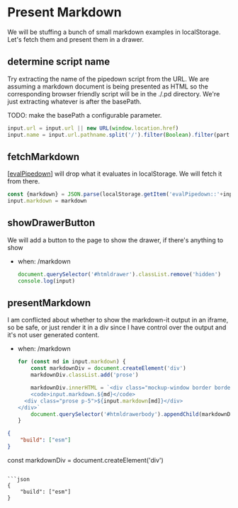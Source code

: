 # Present Markdown

We will be stuffing a bunch of small markdown examples in localStorage. Let's fetch them and present them in a drawer.

## determine script name
Try extracting the name of the pipedown script from the URL. We are assuming a markdown document is being presented as HTML so the corresponding browser friendly script will be in the ./.pd directory. We're just extracting whatever is after the basePath.

TODO: make the basePath a configurable parameter.
```ts
input.url = input.url || new URL(window.location.href)
input.name = input.url.pathname.split('/').filter(Boolean).filter(part => part !== 'learn-markdownit').find(Boolean) || 'index'
```

## fetchMarkdown
[[evalPipedown]] will drop what it evaluates in localStorage. We will fetch it from there.
```ts
const {markdown} = JSON.parse(localStorage.getItem('evalPipedown::'+input.name) || '{}')
input.markdown = markdown
```

## showDrawerButton
We will add a button to the page to show the drawer, if there's anything to show

- when: /markdown
  ```ts
  document.querySelector('#htmldrawer').classList.remove('hidden')
  console.log(input)
  ```

## presentMarkdown
I am conflicted about whether to show the markdown-it output in an iframe, so be safe, or just render it in a div since I have control over the output and it's not user generated content.

- when: /markdown
  ```ts
  for (const md in input.markdown) {
      const markdownDiv = document.createElement('div')
      markdownDiv.classList.add('prose')

      markdownDiv.innerHTML = `<div class="mockup-window border border-base-400 bg-base-300">
      <code>input.markdown.${md}</code>
    <div class="prose p-5">${input.markdown[md]}</div>
  </div>`
      document.querySelector('#htmldrawerbody').appendChild(markdownDiv)
  }
  ```


```json
{
    "build": ["esm"]
}
```
const markdownDiv = document.createElement('div')

```

```json
{
    "build": ["esm"]
}
```


[//begin]: # "Autogenerated link references for markdown compatibility"
[evalPipedown]: evalPipedown.md "Eval PD"
[//end]: # "Autogenerated link references"


[//begin]: # "Autogenerated link references for markdown compatibility"
[evalPipedown]: evalPipedown.md "Eval PD"
[//end]: # "Autogenerated link references"


[//begin]: # "Autogenerated link references for markdown compatibility"
[evalPipedown]: evalPipedown.md "Eval PD"
[//end]: # "Autogenerated link references"


[//begin]: # "Autogenerated link references for markdown compatibility"
[evalPipedown]: evalPipedown.md "Eval PD"
[//end]: # "Autogenerated link references"